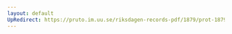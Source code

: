 ```yaml
---
layout: default
UpRedirect: https://pruto.im.uu.se/riksdagen-records-pdf/1879/prot-1879--ak--016/prot-1879--ak--016_034.pdf
---
```

